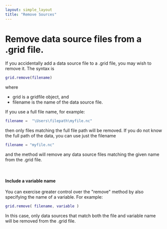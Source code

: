 ```yaml
---
layout: simple_layout
title: "Remove Sources"
---
```

# Remove data source files from a .grid file.

If you accidentally add a data source file to a .grid file, you may wish to remove it. The syntax is
```matlab
grid.remove(filename)
```
where
* grid is a gridfile object, and
* filename is the name of the data source file.

If you use a full file name, for example:
```matlab
filename =  "\Users\filepath\myfile.nc"
```
then only files matching the full file path will be removed. If you do not know the full path of the data, you can use just the filename
```matlab
filename = "myfile.nc"
```
and the method will remove any data source files matching the given name from the .grid file.

<br>

#### Include a variable name

You can exercise greater control over the "remove" method by also specifying the name of a variable. For example:
```matlab
grid.remove( filename, variable )
```
In this case, only data sources that match both the file and variable name will be removed from the .grid file.
